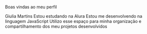 Boas vindas ao meu perfil

Giulia Martins
Estou estudando na Alura
Estou me desenvolvendo na linguagem JavaScript
Utilizo esse espaço para minha organização e compartilhamento dos meu projetos desenvolvidos
